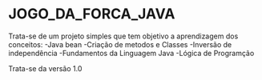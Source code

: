 # JOGO_DA_FORCA_JAVA

Trata-se de um projeto simples que tem objetivo a aprendizagem dos conceitos:
-Java bean
-Criação de metodos e Classes
-Inversão de independência
-Fundamentos da Linguagem Java
-Lógica de Programção


Trata-se da versão 1.0 


